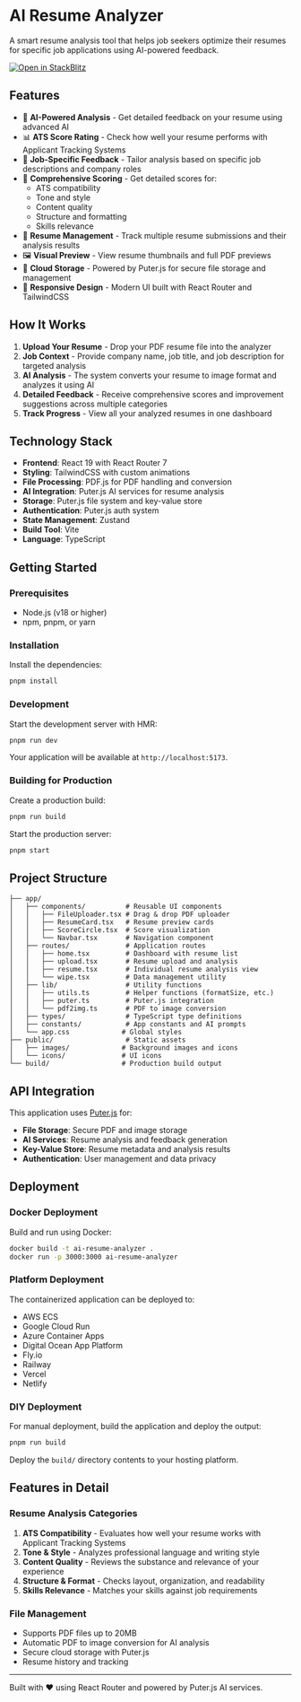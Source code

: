 # AI Resume Analyzer

A smart resume analysis tool that helps job seekers optimize their resumes for specific job applications using AI-powered feedback.

[![Open in StackBlitz](https://developer.stackblitz.com/img/open_in_stackblitz.svg)](https://stackblitz.com/github/remix-run/react-router-templates/tree/main/default)

## Features

- 🤖 **AI-Powered Analysis** - Get detailed feedback on your resume using advanced AI
- 📊 **ATS Score Rating** - Check how well your resume performs with Applicant Tracking Systems
- 🎯 **Job-Specific Feedback** - Tailor analysis based on specific job descriptions and company roles
- 📝 **Comprehensive Scoring** - Get detailed scores for:
  - ATS compatibility
  - Tone and style
  - Content quality
  - Structure and formatting
  - Skills relevance
- 📁 **Resume Management** - Track multiple resume submissions and their analysis results
- 🖼️ **Visual Preview** - View resume thumbnails and full PDF previews
- 💾 **Cloud Storage** - Powered by Puter.js for secure file storage and management
- 📱 **Responsive Design** - Modern UI built with React Router and TailwindCSS

## How It Works

1. **Upload Your Resume** - Drop your PDF resume file into the analyzer
2. **Job Context** - Provide company name, job title, and job description for targeted analysis
3. **AI Analysis** - The system converts your resume to image format and analyzes it using AI
4. **Detailed Feedback** - Receive comprehensive scores and improvement suggestions across multiple categories
5. **Track Progress** - View all your analyzed resumes in one dashboard

## Technology Stack

- **Frontend**: React 19 with React Router 7
- **Styling**: TailwindCSS with custom animations
- **File Processing**: PDF.js for PDF handling and conversion
- **AI Integration**: Puter.js AI services for resume analysis
- **Storage**: Puter.js file system and key-value store
- **Authentication**: Puter.js auth system
- **State Management**: Zustand
- **Build Tool**: Vite
- **Language**: TypeScript

## Getting Started

### Prerequisites

- Node.js (v18 or higher)
- npm, pnpm, or yarn

### Installation

Install the dependencies:

```bash
pnpm install
```

### Development

Start the development server with HMR:

```bash
pnpm run dev
```

Your application will be available at `http://localhost:5173`.

### Building for Production

Create a production build:

```bash
pnpm run build
```

Start the production server:

```bash
pnpm start
```

## Project Structure

```
├── app/
│   ├── components/          # Reusable UI components
│   │   ├── FileUploader.tsx # Drag & drop PDF uploader
│   │   ├── ResumeCard.tsx   # Resume preview cards
│   │   ├── ScoreCircle.tsx  # Score visualization
│   │   └── Navbar.tsx       # Navigation component
│   ├── routes/              # Application routes
│   │   ├── home.tsx         # Dashboard with resume list
│   │   ├── upload.tsx       # Resume upload and analysis
│   │   ├── resume.tsx       # Individual resume analysis view
│   │   └── wipe.tsx         # Data management utility
│   ├── lib/                 # Utility functions
│   │   ├── utils.ts         # Helper functions (formatSize, etc.)
│   │   ├── puter.ts         # Puter.js integration
│   │   └── pdf2img.ts       # PDF to image conversion
│   ├── types/               # TypeScript type definitions
│   ├── constants/           # App constants and AI prompts
│   └── app.css             # Global styles
├── public/                  # Static assets
│   ├── images/             # Background images and icons
│   └── icons/              # UI icons
└── build/                  # Production build output
```

## API Integration

This application uses [Puter.js](https://puter.com) for:

- **File Storage**: Secure PDF and image storage
- **AI Services**: Resume analysis and feedback generation
- **Key-Value Store**: Resume metadata and analysis results
- **Authentication**: User management and data privacy

## Deployment

### Docker Deployment

Build and run using Docker:

```bash
docker build -t ai-resume-analyzer .
docker run -p 3000:3000 ai-resume-analyzer
```

### Platform Deployment

The containerized application can be deployed to:

- AWS ECS
- Google Cloud Run
- Azure Container Apps
- Digital Ocean App Platform
- Fly.io
- Railway
- Vercel
- Netlify

### DIY Deployment

For manual deployment, build the application and deploy the output:

```bash
pnpm run build
```

Deploy the `build/` directory contents to your hosting platform.

## Features in Detail

### Resume Analysis Categories

1. **ATS Compatibility** - Evaluates how well your resume works with Applicant Tracking Systems
2. **Tone & Style** - Analyzes professional language and writing style
3. **Content Quality** - Reviews the substance and relevance of your experience
4. **Structure & Format** - Checks layout, organization, and readability
5. **Skills Relevance** - Matches your skills against job requirements

### File Management

- Supports PDF files up to 20MB
- Automatic PDF to image conversion for AI analysis
- Secure cloud storage with Puter.js
- Resume history and tracking

---

Built with ❤️ using React Router and powered by Puter.js AI services.